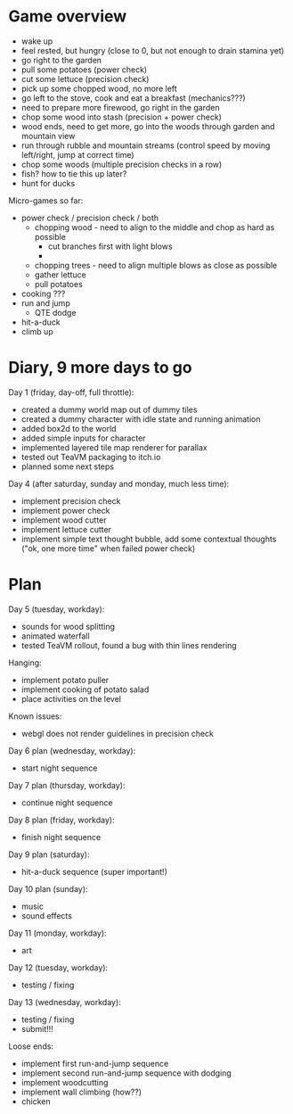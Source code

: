 # Game overview

* wake up
* feel rested, but hungry (close to 0, but not enough to drain stamina yet)
* go right to the garden
* pull some potatoes (power check)
* cut some lettuce (precision check)
* pick up some chopped wood, no more left
* go left to the stove, cook and eat a breakfast (mechanics???)
* need to prepare more firewood, go right in the garden
* chop some wood into stash (precision + power check)
* wood ends, need to get more, go into the woods through garden and mountain view
* run through rubble and mountain streams (control speed by moving left/right, jump at correct time)
* chop some woods (multiple precision checks in a row)
* fish? how to tie this up later?
* hunt for ducks

Micro-games so far:
* power check / precision check / both
  * chopping wood - need to align to the middle and chop as hard as possible 
    * cut branches first with light blows
    * 
  * chopping trees - need to align multiple blows as close as possible
  * gather lettuce
  * pull potatoes
* cooking ???
* run and jump
  * QTE dodge 
* hit-a-duck
* climb up

# Diary, 9 more days to go

Day 1 (friday, day-off, full throttle):
* created a dummy world map out of dummy tiles
* created a dummy character with idle state and running animation
* added box2d to the world
* added simple inputs for character
* implemented layered tile map renderer for parallax
* tested out TeaVM packaging to itch.io
* planned some next steps

Day 4 (after saturday, sunday and monday, much less time):
* implement precision check
* implement power check
* implement wood cutter
* implement lettuce cutter
* implement simple text thought bubble, add some contextual thoughts ("ok, one more time" when failed power check)

# Plan


Day 5 (tuesday, workday):
* sounds for wood splitting
* animated waterfall
* tested TeaVM rollout, found a bug with thin lines rendering

Hanging:
* implement potato puller
* implement cooking of potato salad
* place activities on the level

Known issues:
* webgl does not render guidelines in precision check

Day 6 plan (wednesday, workday):
* start night sequence

Day 7 plan (thursday, workday):
* continue night sequence

Day 8 plan (friday, workday):
* finish night sequence

Day 9 plan (saturday):
* hit-a-duck sequence (super important!)

Day 10 plan (sunday):
* music
* sound effects

Day 11 (monday, workday):
* art

Day 12 (tuesday, workday):
* testing / fixing

Day 13 (wednesday, workday):
* testing / fixing
* submit!!!

Loose ends:
* implement first run-and-jump sequence
* implement second run-and-jump sequence with dodging
* implement woodcutting
* implement wall climbing (how??)
* chicken

